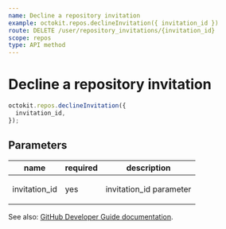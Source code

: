 ```yaml
---
name: Decline a repository invitation
example: octokit.repos.declineInvitation({ invitation_id })
route: DELETE /user/repository_invitations/{invitation_id}
scope: repos
type: API method
---
```


# Decline a repository invitation

```js
octokit.repos.declineInvitation({
  invitation_id,
});
```

## Parameters

<table>
  <thead>
    <tr>
      <th>name</th>
      <th>required</th>
      <th>description</th>
    </tr>
  </thead>
  <tbody>
    <tr><td>invitation_id</td><td>yes</td><td>

invitation_id parameter

</td></tr>
  </tbody>
</table>

See also: [GitHub Developer Guide documentation](https://docs.github.com/rest/reference/repos#decline-a-repository-invitation).
